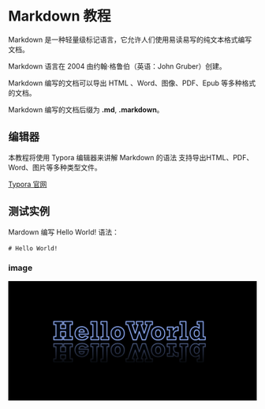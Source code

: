 # Markdown 教程

Markdown 是一种轻量级标记语言，它允许人们使用易读易写的纯文本格式编写文档。

Markdown 语言在 2004 由约翰·格鲁伯（英语：John Gruber）创建。

Markdown 编写的文档可以导出 HTML 、Word、图像、PDF、Epub 等多种格式的文档。

Markdown 编写的文档后缀为 **.md**, **.markdown**。

## 编辑器
本教程将使用 Typora 编辑器来讲解 Markdown 的语法
支持导出HTML、PDF、Word、图片等多种类型文件。

[Typora 官网](https://typora.io/)



## 测试实例

Mardown 编写 Hello World! 语法：

`# Hello World! `


### image

![Hello World](images/111.jpg)